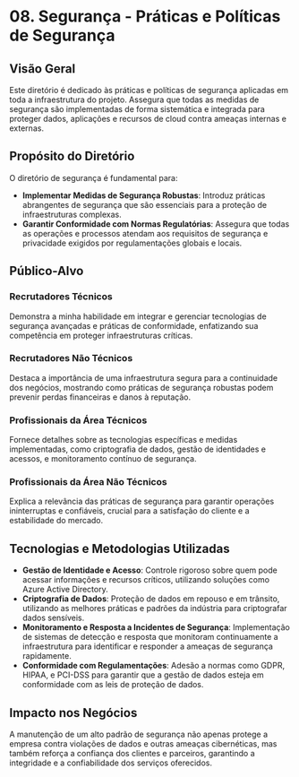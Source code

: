 # 08. Segurança - Práticas e Políticas de Segurança

## Visão Geral

Este diretório é dedicado às práticas e políticas de segurança aplicadas em toda a infraestrutura do projeto. Assegura que todas as medidas de segurança são implementadas de forma sistemática e integrada para proteger dados, aplicações e recursos de cloud contra ameaças internas e externas.

## Propósito do Diretório

O diretório de segurança é fundamental para:
- **Implementar Medidas de Segurança Robustas**: Introduz práticas abrangentes de segurança que são essenciais para a proteção de infraestruturas complexas.
- **Garantir Conformidade com Normas Regulatórias**: Assegura que todas as operações e processos atendam aos requisitos de segurança e privacidade exigidos por regulamentações globais e locais.

## Público-Alvo

### Recrutadores Técnicos
Demonstra a minha habilidade em integrar e gerenciar tecnologias de segurança avançadas e práticas de conformidade, enfatizando sua competência em proteger infraestruturas críticas.

### Recrutadores Não Técnicos
Destaca a importância de uma infraestrutura segura para a continuidade dos negócios, mostrando como práticas de segurança robustas podem prevenir perdas financeiras e danos à reputação.

### Profissionais da Área Técnicos
Fornece detalhes sobre as tecnologias específicas e medidas implementadas, como criptografia de dados, gestão de identidades e acessos, e monitoramento contínuo de segurança.

### Profissionais da Área Não Técnicos
Explica a relevância das práticas de segurança para garantir operações ininterruptas e confiáveis, crucial para a satisfação do cliente e a estabilidade do mercado.

## Tecnologias e Metodologias Utilizadas

- **Gestão de Identidade e Acesso**: Controle rigoroso sobre quem pode acessar informações e recursos críticos, utilizando soluções como Azure Active Directory.
- **Criptografia de Dados**: Proteção de dados em repouso e em trânsito, utilizando as melhores práticas e padrões da indústria para criptografar dados sensíveis.
- **Monitoramento e Resposta a Incidentes de Segurança**: Implementação de sistemas de detecção e resposta que monitoram continuamente a infraestrutura para identificar e responder a ameaças de segurança rapidamente.
- **Conformidade com Regulamentações**: Adesão a normas como GDPR, HIPAA, e PCI-DSS para garantir que a gestão de dados esteja em conformidade com as leis de proteção de dados.

## Impacto nos Negócios

A manutenção de um alto padrão de segurança não apenas protege a empresa contra violações de dados e outras ameaças cibernéticas, mas também reforça a confiança dos clientes e parceiros, garantindo a integridade e a confiabilidade dos serviços oferecidos.
